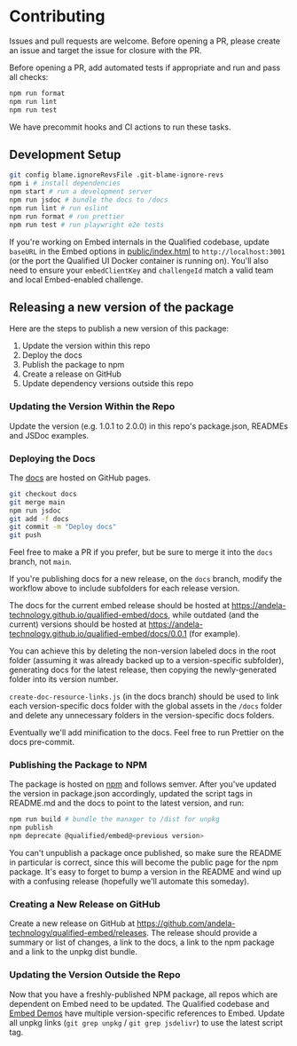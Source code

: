 # Contributing

Issues and pull requests are welcome. Before opening a PR, please create an issue and target the issue for closure with the PR.

Before opening a PR, add automated tests if appropriate and run and pass all checks:

```bash
npm run format
npm run lint
npm run test
```

We have precommit hooks and CI actions to run these tasks.

## Development Setup

```bash
git config blame.ignoreRevsFile .git-blame-ignore-revs
npm i # install dependencies
npm start # run a development server
npm run jsdoc # bundle the docs to /docs
npm run lint # run eslint
npm run format # run prettier
npm run test # run playwright e2e tests
```

If you're working on Embed internals in the Qualified codebase, update `baseURL` in the Embed options in [public/index.html](public/index.html) to `http://localhost:3001` (or the port the Qualified UI Docker container is running on). You'll also need to ensure your `embedClientKey` and `challengeId` match a valid team and local Embed-enabled challenge.

## Releasing a new version of the package

Here are the steps to publish a new version of this package:

1. Update the version within this repo
1. Deploy the docs
1. Publish the package to npm
1. Create a release on GitHub
1. Update dependency versions outside this repo

### Updating the Version Within the Repo

Update the version (e.g. 1.0.1 to 2.0.0) in this repo's package.json, READMEs and JSDoc examples.

### Deploying the Docs

The [docs](https://andela-technology.github.io/qualified-embed/) are hosted on GitHub pages.

```bash
git checkout docs
git merge main
npm run jsdoc
git add -f docs
git commit -m "Deploy docs"
git push
```

Feel free to make a PR if you prefer, but be sure to merge it into the `docs` branch, not `main`.

If you're publishing docs for a new release, on the `docs` branch, modify the workflow above to include subfolders for each release version.

The docs for the current embed release should be hosted at <https://andela-technology.github.io/qualified-embed/docs>, while outdated (and the current) versions should be hosted at <https://andela-technology.github.io/qualified-embed/docs/0.0.1> (for example).

You can achieve this by deleting the non-version labeled docs in the root folder (assuming it was already backed up to a version-specific subfolder), generating docs for the latest release, then copying the newly-generated folder into its version number.

`create-doc-resource-links.js` (in the docs branch) should be used to link each version-specific docs folder with the global assets in the `/docs` folder and delete any unnecessary folders in the version-specific docs folders.

Eventually we'll add minification to the docs. Feel free to run Prettier on the docs pre-commit.

### Publishing the Package to NPM

The package is hosted on [npm](https://www.npmjs.com/package/@qualified/embed) and follows semver. After you've updated the version in package.json accordingly, updated the script tags in README.md and the docs to point to the latest version, and run:

```bash
npm run build # bundle the manager to /dist for unpkg
npm publish
npm deprecate @qualified/embed@<previous version>
```

You can't unpublish a package once published, so make sure the README in particular is correct, since this will become the public page for the npm package. It's easy to forget to bump a version in the README and wind up with a confusing release (hopefully we'll automate this someday).

### Creating a New Release on GitHub

Create a new release on GitHub at https://github.com/andela-technology/qualified-embed/releases. The release should provide a summary or list of changes, a link to the docs, a link to the npm package and a link to the unpkg dist bundle.

### Updating the Version Outside the Repo

Now that you have a freshly-published NPM package, all repos which are dependent on Embed need to be updated. The Qualified codebase and [Embed Demos](https://github.com/qualified/embed-demos) have multiple version-specific references to Embed. Update all unpkg links (`git grep unpkg` / `git grep jsdelivr`) to use the latest script tag.
